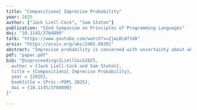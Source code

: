 ```yaml
---
title: "Compositional Imprecise Probability"
year: 2025
author: ["Jack Liell-Cock", "Sam Staton"]
publication: "52nd Symposium on Principles of Programming Languages"
doi: "10.1145/3704890"
talk: "https://www.youtube.com/watch?v=ZjwLBLW7JdA"
arxiv: "https://arxiv.org/abs/2405.09391"
abstract: "Imprecise probability is concerned with uncertainty about which probability distributions to use. It has applications in robust statistics and machine learning. We look at programming language models for imprecise probability. Our desiderata are that we would like our model to support all kinds of composition, categorical and monoidal; in other words, guided by dataflow diagrams. Another equivalent perspective is that we would like a model of synthetic probability in the sense of Markov categories. Imprecise probability can be modelled in various ways, with the leading monad-based approach using convex sets of probability distributions. This model is not fully compositional because the monad involved is not commutative, meaning it does not have a proper monoidal structure. In this work, we provide a new fully compositional account. The key idea is to name the non-deterministic choices. To manage the renamings and disjointness of names, we use graded monads. We show that the resulting compositional model is maximal and relate it with the earlier monadic approach, proving that we obtain tighter bounds on the uncertainty."
pdf: "paper.pdf"
bib: "@inproceedings{LiellCock2025,
  author = {Jack Liell-Cock and Sam Staton},
  title = {Compositional Imprecise Probability},
  year = {2025},
  booktitle = {Proc.~POPL 2025},
  doi = {10.1145/3704890}
}"

---
```

